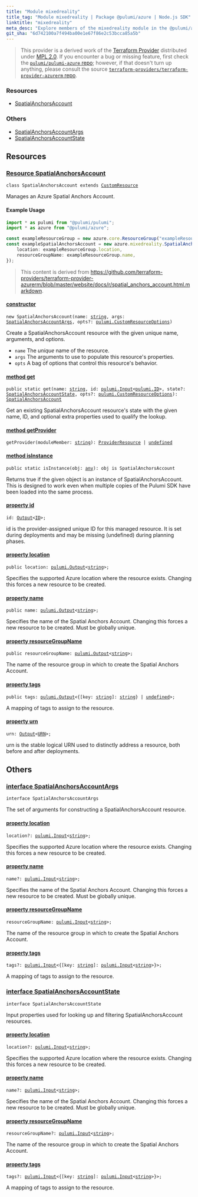 ```yaml
---
title: "Module mixedreality"
title_tag: "Module mixedreality | Package @pulumi/azure | Node.js SDK"
linktitle: "mixedreality"
meta_desc: "Explore members of the mixedreality module in the @pulumi/azure package."
git_sha: "6d742100a7f494ba00e1e67f86e2c53bcca85a5b"
---
```


<!-- WARNING: this page was generated by a tool. Do not edit it by hand. -->
<!-- To change it, please see https://github.com/pulumi/docs/tree/master/tools/tscdocgen. -->


> This provider is a derived work of the [Terraform Provider](https://github.com/terraform-providers/terraform-provider-azurerm)
> distributed under [MPL 2.0](https://www.mozilla.org/en-US/MPL/2.0/). If you encounter a bug or missing feature,
> first check the [`pulumi/pulumi-azure` repo](https://github.com/pulumi/pulumi-azure/issues); however, if that doesn't turn up anything,
> please consult the source [`terraform-providers/terraform-provider-azurerm` repo](https://github.com/terraform-providers/terraform-provider-azurerm/issues).





<h3>Resources</h3>
<ul class="api">
    <li><a href="#SpatialAnchorsAccount"><span class="symbol resource"></span>SpatialAnchorsAccount</a></li>
</ul>


<h3>Others</h3>
<ul class="api">
    <li><a href="#SpatialAnchorsAccountArgs"><span class="symbol api"></span>SpatialAnchorsAccountArgs</a></li>
    <li><a href="#SpatialAnchorsAccountState"><span class="symbol api"></span>SpatialAnchorsAccountState</a></li>
</ul>


<h2 id="resources">Resources</h2>
<h3 class="pdoc-module-header" id="SpatialAnchorsAccount" data-link-title="SpatialAnchorsAccount">
    <a href="https://github.com/pulumi/pulumi-azure/blob/6d742100a7f494ba00e1e67f86e2c53bcca85a5b/sdk/nodejs/mixedreality/spatialAnchorsAccount.ts#L27">
        Resource <strong>SpatialAnchorsAccount</strong>
    </a>
</h3>

<pre class="highlight"><code><span class='kr'>class</span> <span class='nx'>SpatialAnchorsAccount</span> <span class='kr'>extends</span> <a href='/docs/reference/pkg/nodejs/pulumi/pulumi/#CustomResource'>CustomResource</a></code></pre>

Manages an Azure Spatial Anchors Account.

#### Example Usage



```typescript
import * as pulumi from "@pulumi/pulumi";
import * as azure from "@pulumi/azure";

const exampleResourceGroup = new azure.core.ResourceGroup("exampleResourceGroup", {location: "northeurope"});
const exampleSpatialAnchorsAccount = new azure.mixedreality.SpatialAnchorsAccount("exampleSpatialAnchorsAccount", {
    location: exampleResourceGroup.location,
    resourceGroupName: exampleResourceGroup.name,
});
```

> This content is derived from https://github.com/terraform-providers/terraform-provider-azurerm/blob/master/website/docs/r/spatial_anchors_account.html.markdown.

<h4 class="pdoc-member-header" id="SpatialAnchorsAccount-constructor">
<a class="pdoc-child-name" href="https://github.com/pulumi/pulumi-azure/blob/6d742100a7f494ba00e1e67f86e2c53bcca85a5b/sdk/nodejs/mixedreality/spatialAnchorsAccount.ts#L69"> <b>constructor</b></a>
</h4>


<pre class="highlight"><code><span class='kd'></span><span class='kd'>new</span> SpatialAnchorsAccount(name: <span class='kd'><a href='https://developer.mozilla.org/en-US/docs/Web/JavaScript/Reference/Global_Objects/String'>string</a></span>, args: <a href='#SpatialAnchorsAccountArgs'>SpatialAnchorsAccountArgs</a>, opts?: <a href='/docs/reference/pkg/nodejs/pulumi/pulumi/#CustomResourceOptions'>pulumi.CustomResourceOptions</a>)</code></pre>


Create a SpatialAnchorsAccount resource with the given unique name, arguments, and options.

* `name` The _unique_ name of the resource.
* `args` The arguments to use to populate this resource&#39;s properties.
* `opts` A bag of options that control this resource&#39;s behavior.

<h4 class="pdoc-member-header" id="SpatialAnchorsAccount-get">
<a class="pdoc-child-name" href="https://github.com/pulumi/pulumi-azure/blob/6d742100a7f494ba00e1e67f86e2c53bcca85a5b/sdk/nodejs/mixedreality/spatialAnchorsAccount.ts#L36">method <b>get</b></a>
</h4>


<pre class="highlight"><code><span class='kd'>public static </span>get(name: <span class='kd'><a href='https://developer.mozilla.org/en-US/docs/Web/JavaScript/Reference/Global_Objects/String'>string</a></span>, id: <a href='/docs/reference/pkg/nodejs/pulumi/pulumi/#Input'>pulumi.Input</a>&lt;<a href='/docs/reference/pkg/nodejs/pulumi/pulumi/#ID'>pulumi.ID</a>&gt;, state?: <a href='#SpatialAnchorsAccountState'>SpatialAnchorsAccountState</a>, opts?: <a href='/docs/reference/pkg/nodejs/pulumi/pulumi/#CustomResourceOptions'>pulumi.CustomResourceOptions</a>): <a href='#SpatialAnchorsAccount'>SpatialAnchorsAccount</a></code></pre>


Get an existing SpatialAnchorsAccount resource's state with the given name, ID, and optional extra
properties used to qualify the lookup.

<h4 class="pdoc-member-header" id="SpatialAnchorsAccount-getProvider">
<a class="pdoc-child-name" href="https://github.com/pulumi/pulumi-azure/blob/6d742100a7f494ba00e1e67f86e2c53bcca85a5b/sdk/nodejs/mixedreality/spatialAnchorsAccount.ts#L27">method <b>getProvider</b></a>
</h4>


<pre class="highlight"><code><span class='kd'></span>getProvider(moduleMember: <span class='kd'><a href='https://developer.mozilla.org/en-US/docs/Web/JavaScript/Reference/Global_Objects/String'>string</a></span>): <a href='/docs/reference/pkg/nodejs/pulumi/pulumi/#ProviderResource'>ProviderResource</a> | <span class='kd'><a href='https://developer.mozilla.org/en-US/docs/Web/JavaScript/Reference/Global_Objects/undefined'>undefined</a></span></code></pre>

<h4 class="pdoc-member-header" id="SpatialAnchorsAccount-isInstance">
<a class="pdoc-child-name" href="https://github.com/pulumi/pulumi-azure/blob/6d742100a7f494ba00e1e67f86e2c53bcca85a5b/sdk/nodejs/mixedreality/spatialAnchorsAccount.ts#L47">method <b>isInstance</b></a>
</h4>


<pre class="highlight"><code><span class='kd'>public static </span>isInstance(obj: <span class='kd'><a href='https://www.typescriptlang.org/docs/handbook/basic-types.html#any'>any</a></span>): obj is SpatialAnchorsAccount</code></pre>


Returns true if the given object is an instance of SpatialAnchorsAccount.  This is designed to work even
when multiple copies of the Pulumi SDK have been loaded into the same process.

<h4 class="pdoc-member-header" id="SpatialAnchorsAccount-id">
<a class="pdoc-child-name" href="https://github.com/pulumi/pulumi-azure/blob/6d742100a7f494ba00e1e67f86e2c53bcca85a5b/sdk/nodejs/mixedreality/spatialAnchorsAccount.ts#L27">property <b>id</b></a>
</h4>

<pre class="highlight"><code><span class='kd'></span>id: <a href='/docs/reference/pkg/nodejs/pulumi/pulumi/#Output'>Output</a>&lt;<a href='/docs/reference/pkg/nodejs/pulumi/pulumi/#ID'>ID</a>&gt;;</code></pre>

id is the provider-assigned unique ID for this managed resource.  It is set during
deployments and may be missing (undefined) during planning phases.

<h4 class="pdoc-member-header" id="SpatialAnchorsAccount-location">
<a class="pdoc-child-name" href="https://github.com/pulumi/pulumi-azure/blob/6d742100a7f494ba00e1e67f86e2c53bcca85a5b/sdk/nodejs/mixedreality/spatialAnchorsAccount.ts#L57">property <b>location</b></a>
</h4>

<pre class="highlight"><code><span class='kd'>public </span>location: <a href='/docs/reference/pkg/nodejs/pulumi/pulumi/#Output'>pulumi.Output</a>&lt;<span class='kd'><a href='https://developer.mozilla.org/en-US/docs/Web/JavaScript/Reference/Global_Objects/String'>string</a></span>&gt;;</code></pre>

Specifies the supported Azure location where the resource exists. Changing this forces a new resource to be created.

<h4 class="pdoc-member-header" id="SpatialAnchorsAccount-name">
<a class="pdoc-child-name" href="https://github.com/pulumi/pulumi-azure/blob/6d742100a7f494ba00e1e67f86e2c53bcca85a5b/sdk/nodejs/mixedreality/spatialAnchorsAccount.ts#L61">property <b>name</b></a>
</h4>

<pre class="highlight"><code><span class='kd'>public </span>name: <a href='/docs/reference/pkg/nodejs/pulumi/pulumi/#Output'>pulumi.Output</a>&lt;<span class='kd'><a href='https://developer.mozilla.org/en-US/docs/Web/JavaScript/Reference/Global_Objects/String'>string</a></span>&gt;;</code></pre>

Specifies the name of the Spatial Anchors Account. Changing this forces a new resource to be created. Must be globally unique.

<h4 class="pdoc-member-header" id="SpatialAnchorsAccount-resourceGroupName">
<a class="pdoc-child-name" href="https://github.com/pulumi/pulumi-azure/blob/6d742100a7f494ba00e1e67f86e2c53bcca85a5b/sdk/nodejs/mixedreality/spatialAnchorsAccount.ts#L65">property <b>resourceGroupName</b></a>
</h4>

<pre class="highlight"><code><span class='kd'>public </span>resourceGroupName: <a href='/docs/reference/pkg/nodejs/pulumi/pulumi/#Output'>pulumi.Output</a>&lt;<span class='kd'><a href='https://developer.mozilla.org/en-US/docs/Web/JavaScript/Reference/Global_Objects/String'>string</a></span>&gt;;</code></pre>

The name of the resource group in which to create the Spatial Anchors Account.

<h4 class="pdoc-member-header" id="SpatialAnchorsAccount-tags">
<a class="pdoc-child-name" href="https://github.com/pulumi/pulumi-azure/blob/6d742100a7f494ba00e1e67f86e2c53bcca85a5b/sdk/nodejs/mixedreality/spatialAnchorsAccount.ts#L69">property <b>tags</b></a>
</h4>

<pre class="highlight"><code><span class='kd'>public </span>tags: <a href='/docs/reference/pkg/nodejs/pulumi/pulumi/#Output'>pulumi.Output</a>&lt;{[key: <span class='kd'><a href='https://developer.mozilla.org/en-US/docs/Web/JavaScript/Reference/Global_Objects/String'>string</a></span>]: <span class='kd'><a href='https://developer.mozilla.org/en-US/docs/Web/JavaScript/Reference/Global_Objects/String'>string</a></span>} | <span class='kd'><a href='https://developer.mozilla.org/en-US/docs/Web/JavaScript/Reference/Global_Objects/undefined'>undefined</a></span>&gt;;</code></pre>

A mapping of tags to assign to the resource.

<h4 class="pdoc-member-header" id="SpatialAnchorsAccount-urn">
<a class="pdoc-child-name" href="https://github.com/pulumi/pulumi-azure/blob/6d742100a7f494ba00e1e67f86e2c53bcca85a5b/sdk/nodejs/mixedreality/spatialAnchorsAccount.ts#L27">property <b>urn</b></a>
</h4>

<pre class="highlight"><code><span class='kd'></span>urn: <a href='/docs/reference/pkg/nodejs/pulumi/pulumi/#Output'>Output</a>&lt;<a href='/docs/reference/pkg/nodejs/pulumi/pulumi/#URN'>URN</a>&gt;;</code></pre>

urn is the stable logical URN used to distinctly address a resource, both before and after
deployments.



<h2 id="apis">Others</h2>
<h3 class="pdoc-module-header" id="SpatialAnchorsAccountArgs" data-link-title="SpatialAnchorsAccountArgs">
    <a href="https://github.com/pulumi/pulumi-azure/blob/6d742100a7f494ba00e1e67f86e2c53bcca85a5b/sdk/nodejs/mixedreality/spatialAnchorsAccount.ts#L133">
        interface <strong>SpatialAnchorsAccountArgs</strong>
    </a>
</h3>

<pre class="highlight"><code><span class='kr'>interface</span> <span class='nx'>SpatialAnchorsAccountArgs</span></code></pre>

The set of arguments for constructing a SpatialAnchorsAccount resource.

<h4 class="pdoc-member-header" id="SpatialAnchorsAccountArgs-location">
<a class="pdoc-child-name" href="https://github.com/pulumi/pulumi-azure/blob/6d742100a7f494ba00e1e67f86e2c53bcca85a5b/sdk/nodejs/mixedreality/spatialAnchorsAccount.ts#L137">property <b>location</b></a>
</h4>

<pre class="highlight"><code><span class='kd'></span>location?: <a href='/docs/reference/pkg/nodejs/pulumi/pulumi/#Input'>pulumi.Input</a>&lt;<span class='kd'><a href='https://developer.mozilla.org/en-US/docs/Web/JavaScript/Reference/Global_Objects/String'>string</a></span>&gt;;</code></pre>

Specifies the supported Azure location where the resource exists. Changing this forces a new resource to be created.

<h4 class="pdoc-member-header" id="SpatialAnchorsAccountArgs-name">
<a class="pdoc-child-name" href="https://github.com/pulumi/pulumi-azure/blob/6d742100a7f494ba00e1e67f86e2c53bcca85a5b/sdk/nodejs/mixedreality/spatialAnchorsAccount.ts#L141">property <b>name</b></a>
</h4>

<pre class="highlight"><code><span class='kd'></span>name?: <a href='/docs/reference/pkg/nodejs/pulumi/pulumi/#Input'>pulumi.Input</a>&lt;<span class='kd'><a href='https://developer.mozilla.org/en-US/docs/Web/JavaScript/Reference/Global_Objects/String'>string</a></span>&gt;;</code></pre>

Specifies the name of the Spatial Anchors Account. Changing this forces a new resource to be created. Must be globally unique.

<h4 class="pdoc-member-header" id="SpatialAnchorsAccountArgs-resourceGroupName">
<a class="pdoc-child-name" href="https://github.com/pulumi/pulumi-azure/blob/6d742100a7f494ba00e1e67f86e2c53bcca85a5b/sdk/nodejs/mixedreality/spatialAnchorsAccount.ts#L145">property <b>resourceGroupName</b></a>
</h4>

<pre class="highlight"><code><span class='kd'></span>resourceGroupName: <a href='/docs/reference/pkg/nodejs/pulumi/pulumi/#Input'>pulumi.Input</a>&lt;<span class='kd'><a href='https://developer.mozilla.org/en-US/docs/Web/JavaScript/Reference/Global_Objects/String'>string</a></span>&gt;;</code></pre>

The name of the resource group in which to create the Spatial Anchors Account.

<h4 class="pdoc-member-header" id="SpatialAnchorsAccountArgs-tags">
<a class="pdoc-child-name" href="https://github.com/pulumi/pulumi-azure/blob/6d742100a7f494ba00e1e67f86e2c53bcca85a5b/sdk/nodejs/mixedreality/spatialAnchorsAccount.ts#L149">property <b>tags</b></a>
</h4>

<pre class="highlight"><code><span class='kd'></span>tags?: <a href='/docs/reference/pkg/nodejs/pulumi/pulumi/#Input'>pulumi.Input</a>&lt;{[key: <span class='kd'><a href='https://developer.mozilla.org/en-US/docs/Web/JavaScript/Reference/Global_Objects/String'>string</a></span>]: <a href='/docs/reference/pkg/nodejs/pulumi/pulumi/#Input'>pulumi.Input</a>&lt;<span class='kd'><a href='https://developer.mozilla.org/en-US/docs/Web/JavaScript/Reference/Global_Objects/String'>string</a></span>&gt;}&gt;;</code></pre>

A mapping of tags to assign to the resource.

<h3 class="pdoc-module-header" id="SpatialAnchorsAccountState" data-link-title="SpatialAnchorsAccountState">
    <a href="https://github.com/pulumi/pulumi-azure/blob/6d742100a7f494ba00e1e67f86e2c53bcca85a5b/sdk/nodejs/mixedreality/spatialAnchorsAccount.ts#L111">
        interface <strong>SpatialAnchorsAccountState</strong>
    </a>
</h3>

<pre class="highlight"><code><span class='kr'>interface</span> <span class='nx'>SpatialAnchorsAccountState</span></code></pre>

Input properties used for looking up and filtering SpatialAnchorsAccount resources.

<h4 class="pdoc-member-header" id="SpatialAnchorsAccountState-location">
<a class="pdoc-child-name" href="https://github.com/pulumi/pulumi-azure/blob/6d742100a7f494ba00e1e67f86e2c53bcca85a5b/sdk/nodejs/mixedreality/spatialAnchorsAccount.ts#L115">property <b>location</b></a>
</h4>

<pre class="highlight"><code><span class='kd'></span>location?: <a href='/docs/reference/pkg/nodejs/pulumi/pulumi/#Input'>pulumi.Input</a>&lt;<span class='kd'><a href='https://developer.mozilla.org/en-US/docs/Web/JavaScript/Reference/Global_Objects/String'>string</a></span>&gt;;</code></pre>

Specifies the supported Azure location where the resource exists. Changing this forces a new resource to be created.

<h4 class="pdoc-member-header" id="SpatialAnchorsAccountState-name">
<a class="pdoc-child-name" href="https://github.com/pulumi/pulumi-azure/blob/6d742100a7f494ba00e1e67f86e2c53bcca85a5b/sdk/nodejs/mixedreality/spatialAnchorsAccount.ts#L119">property <b>name</b></a>
</h4>

<pre class="highlight"><code><span class='kd'></span>name?: <a href='/docs/reference/pkg/nodejs/pulumi/pulumi/#Input'>pulumi.Input</a>&lt;<span class='kd'><a href='https://developer.mozilla.org/en-US/docs/Web/JavaScript/Reference/Global_Objects/String'>string</a></span>&gt;;</code></pre>

Specifies the name of the Spatial Anchors Account. Changing this forces a new resource to be created. Must be globally unique.

<h4 class="pdoc-member-header" id="SpatialAnchorsAccountState-resourceGroupName">
<a class="pdoc-child-name" href="https://github.com/pulumi/pulumi-azure/blob/6d742100a7f494ba00e1e67f86e2c53bcca85a5b/sdk/nodejs/mixedreality/spatialAnchorsAccount.ts#L123">property <b>resourceGroupName</b></a>
</h4>

<pre class="highlight"><code><span class='kd'></span>resourceGroupName?: <a href='/docs/reference/pkg/nodejs/pulumi/pulumi/#Input'>pulumi.Input</a>&lt;<span class='kd'><a href='https://developer.mozilla.org/en-US/docs/Web/JavaScript/Reference/Global_Objects/String'>string</a></span>&gt;;</code></pre>

The name of the resource group in which to create the Spatial Anchors Account.

<h4 class="pdoc-member-header" id="SpatialAnchorsAccountState-tags">
<a class="pdoc-child-name" href="https://github.com/pulumi/pulumi-azure/blob/6d742100a7f494ba00e1e67f86e2c53bcca85a5b/sdk/nodejs/mixedreality/spatialAnchorsAccount.ts#L127">property <b>tags</b></a>
</h4>

<pre class="highlight"><code><span class='kd'></span>tags?: <a href='/docs/reference/pkg/nodejs/pulumi/pulumi/#Input'>pulumi.Input</a>&lt;{[key: <span class='kd'><a href='https://developer.mozilla.org/en-US/docs/Web/JavaScript/Reference/Global_Objects/String'>string</a></span>]: <a href='/docs/reference/pkg/nodejs/pulumi/pulumi/#Input'>pulumi.Input</a>&lt;<span class='kd'><a href='https://developer.mozilla.org/en-US/docs/Web/JavaScript/Reference/Global_Objects/String'>string</a></span>&gt;}&gt;;</code></pre>

A mapping of tags to assign to the resource.

